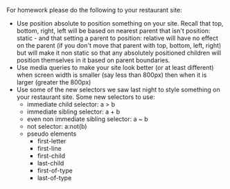 For homework please do the following to your restaurant site:

*    Use position absolute to position something on your site. Recall that top, bottom, right, left will be based on nearest parent that isn't position: static - and that setting a parent to position: relative will have no effect on the parent (if you don't move that parent with top, bottom, left, right) but will make it non static so that any absolutely positioned children will position themselves in it based on parent boundaries.
*    Use media queries to make your site look better (or at least different) when screen width is smaller (say less than 800px) then when it is larger (greater the 800px)
*    Use some of the new selectors we saw last night to style something on your restaurant site. Some new selectors to use:
        *    immediate child selector: a > b
        *    immediate sibling selector: a + b
        *    even non immediate sibling selector: a ~ b
        *    not selector: a:not(b)
        *    pseudo elements
                * first-letter
                * first-line
                * first-child
                * last-child
                * first-of-type
                * last-of-type
